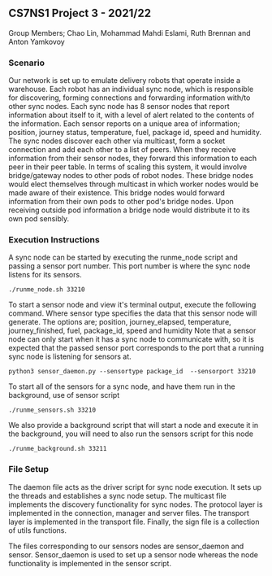 ## CS7NS1 Project 3 - 2021/22
Group Members; Chao Lin, Mohammad Mahdi Eslami, Ruth Brennan and Anton Yamkovoy

### Scenario
Our network is set up to emulate delivery robots that operate inside a warehouse. 
Each robot has an individual sync node, which is responsible for discovering, forming connections and forwarding 
information with/to other sync nodes. Each sync node has 8 sensor nodes that report information about itself to it, with 
a level of alert related to the contents of the information. Each sensor reports on a unique area of information; 
position, journey status, temperature, fuel, package id, speed and humidity.
The sync nodes discover each other via multicast, form a socket connection and add each other to a list of peers. When 
they receive information from their sensor nodes, they forward this information to each peer in their peer table.
In terms of scaling this system, it would involve bridge/gateway nodes to other pods of robot nodes. These bridge nodes would 
elect themselves through multicast in which worker nodes would be made aware of their existence. This bridge nodes would 
forward information from their own pods to other pod's bridge nodes. Upon receiving outside pod information a bridge node
would distribute it to its own pod sensibly.

### Execution Instructions
A sync node can be started by executing the runme_node script and passing a sensor port number. 
This port number is where the sync node listens for its sensors.
```
./runme_node.sh 33210
```
To start a sensor node and view it's terminal output, execute the following command. Where sensor type specifies the data that this sensor node 
will generate. The options are; position, journey_elapsed, temperature, journey_finished, fuel, package_id, speed and humidity
Note that a sensor node can only start when it has a sync node to communicate with, so it is expected that the passed 
sensor port corresponds to the port that a running sync node is listening for sensors at.
```angular2html
python3 sensor_daemon.py --sensortype package_id  --sensorport 33210
```
To start all of the sensors for a sync node, and have them run in the background, use of sensor script 
```
./runme_sensors.sh 33210
```

We also provide a background script that will start a node and execute it in the background, you will need to also run 
the sensors script for this node
```
./runme_background.sh 33211
```

### File Setup
The daemon file acts as the driver script for sync node execution. It sets up the threads and establishes a sync node setup.
The multicast file implements the discovery functionality for sync nodes. The protocol layer is implemented in the connection,
manager and server files. The transport layer is implemented in the transport file. Finally, the sign file is a collection of 
utils functions.

The files corresponding to our sensors nodes are sensor_daemon and sensor. Sensor_daemon is used to set up a sensor node 
whereas the node functionality is implemented in the sensor script.
